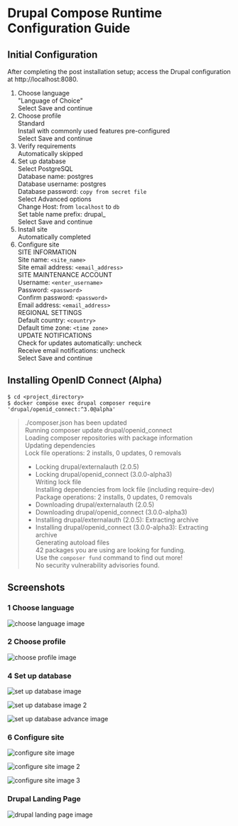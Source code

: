 # Drupal Compose Runtime Configuration Guide


## Initial Configuration


After completing the post installation setup; access the Drupal 
configuration at http://localhost:8080.


1. Choose language  
   "Language of Choice"  
   Select Save and continue  
2. Choose profile  
   Standard  
   Install with commonly used features pre-configured  
   Select Save and continue  
3. Verify requirements  
   Automatically skipped  
4. Set up database  
   Select PostgreSQL  
   Database name: postgres  
   Database username: postgres  
   Database password: `copy from secret file`  
   Select Advanced options  
   Change Host: from `localhost` to `db`  
   Set table name prefix: drupal_  
   Select Save and continue  
5. Install site  
   Automatically completed  
6. Configure site  
   SITE INFORMATION  
     Site name: `<site_name>`  
     Site email address: `<email_address>`  
   SITE MAINTENANCE ACCOUNT  
     Username: `<enter_username>`  
     Password: `<password>`  
     Confirm password: `<password>`  
     Email address: `<email_address>`  
   REGIONAL SETTINGS  
     Default country: `<country>`  
     Default time zone: `<time zone>`  
  UPDATE NOTIFICATIONS  
     Check for updates automatically: uncheck  
     Receive email notifications: uncheck  
  Select Save and continue  


## Installing OpenID Connect (Alpha)


    $ cd <project_directory> 
    $ docker compose exec drupal composer require 'drupal/openid_connect:^3.0@alpha'


>  
> ./composer.json has been updated  
> Running composer update drupal/openid\_connect  
> Loading composer repositories with package information  
> Updating dependencies  
> Lock file operations: 2 installs, 0 updates, 0 removals  
>   - Locking drupal/externalauth (2.0.5)  
>   - Locking drupal/openid\_connect (3.0.0-alpha3)  
> Writing lock file  
> Installing dependencies from lock file (including require-dev)  
> Package operations: 2 installs, 0 updates, 0 removals  
>   - Downloading drupal/externalauth (2.0.5)  
>   - Downloading drupal/openid\_connect (3.0.0-alpha3)  
>   - Installing drupal/externalauth (2.0.5): Extracting archive  
>   - Installing drupal/openid\_connect (3.0.0-alpha3): Extracting archive  
> Generating autoload files  
> 42 packages you are using are looking for funding.  
> Use the `composer fund` command to find out more!  
> No security vulnerability advisories found.  
>  


## Screenshots


### 1 Choose language


![choose language image](./image/drupal_1_choose_language.png "Choose language")


### 2 Choose profile


![choose profile image](./image/drupal_2_choose_profile.png "Choose profile")


### 4 Set up database


![set up database image](./image/drupal_4_set_up_database.png "Set up database")

![set up database image 2](./image/drupal_4_set_up_database_2.png "Set up database continued")

![set up database advance image](./image/drupal_4_set_up_database_advance.png "Set up database advance options")


### 6 Configure site


![configure site image](./image/drupal_6_configure_site.png "Configure site")

![configure site image 2](./image/drupal_6_configure_site_2.png "Configure site continued")

![configure site image 3](./image/drupal_6_configure_site_3.png "Configure site continued")


### Drupal Landing Page


![drupal landing page image](./image/drupal_landing_page.png "Drupal landing page")
